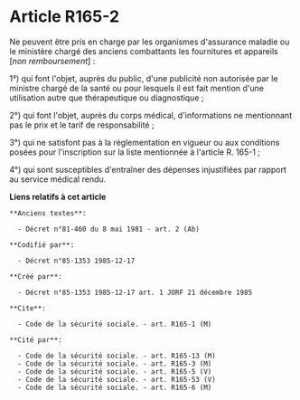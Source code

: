 # Article R165-2

Ne peuvent être pris en charge par les organismes d'assurance maladie ou le ministère chargé des anciens combattants les
fournitures et appareils  [*non remboursement*] : 

1°) qui font l'objet, auprès du public, d'une publicité non autorisée par le ministre chargé de la santé ou pour lesquels il
est fait mention d'une utilisation autre que thérapeutique ou diagnostique ; 

2°) qui font l'objet, auprès du corps médical, d'informations ne mentionnant pas le prix et le tarif de responsabilité ; 

3°) qui ne satisfont pas à la réglementation en vigueur ou aux conditions posées pour l'inscription sur la liste mentionnée à
l'article R. 165-1 ; 

4°) qui sont susceptibles d'entraîner des dépenses injustifiées par rapport au service médical rendu.

**Liens relatifs à cet article**

	**Anciens textes**:

	  - Décret n°81-460 du 8 mai 1981 - art. 2 (Ab)

	**Codifié par**:

	  - Décret n°85-1353 1985-12-17

	**Créé par**:

	  - Décret n°85-1353 1985-12-17 art. 1 JORF 21 décembre 1985

	**Cite**:

	  - Code de la sécurité sociale. - art. R165-1 (M)

	**Cité par**:

	  - Code de la sécurité sociale. - art. R165-13 (M)
	  - Code de la sécurité sociale. - art. R165-3 (M)
	  - Code de la sécurité sociale. - art. R165-5 (V)
	  - Code de la sécurité sociale. - art. R165-53 (V)
	  - Code de la sécurité sociale. - art. R165-6 (M)
